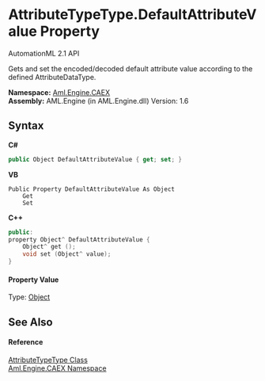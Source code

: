 # AttributeTypeType.DefaultAttributeValue Property 
AutomationML 2.1 API 

Gets and set the encoded/decoded default attribute value according to the defined AttributeDataType.

**Namespace:**&nbsp;<a href="N_Aml_Engine_CAEX">Aml.Engine.CAEX</a><br />**Assembly:**&nbsp;AML.Engine (in AML.Engine.dll) Version: 1.6

## Syntax

**C#**<br />
``` C#
public Object DefaultAttributeValue { get; set; }
```

**VB**<br />
``` VB
Public Property DefaultAttributeValue As Object
	Get
	Set
```

**C++**<br />
``` C++
public:
property Object^ DefaultAttributeValue {
	Object^ get ();
	void set (Object^ value);
}
```


#### Property Value
Type: <a href="https://docs.microsoft.com/dotnet/api/system.object" target="_parent" rel="noopener noreferrer">Object</a>

## See Also


#### Reference
<a href="T_Aml_Engine_CAEX_AttributeTypeType">AttributeTypeType Class</a><br /><a href="N_Aml_Engine_CAEX">Aml.Engine.CAEX Namespace</a><br />